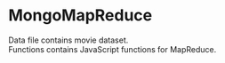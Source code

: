 # MongoMapReduce
 
Data file contains movie dataset.<br>
Functions contains JavaScript functions for MapReduce.<br>
